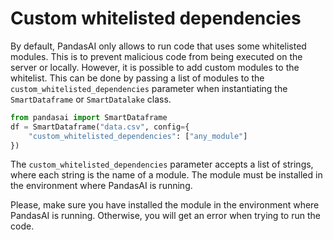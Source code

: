 # Custom whitelisted dependencies

By default, PandasAI only allows to run code that uses some whitelisted modules. This is to prevent malicious code from being executed on the server or locally. However, it is possible to add custom modules to the whitelist. This can be done by passing a list of modules to the `custom_whitelisted_dependencies` parameter when instantiating the `SmartDataframe` or `SmartDatalake` class.

```python
from pandasai import SmartDataframe
df = SmartDataframe("data.csv", config={
    "custom_whitelisted_dependencies": ["any_module"]
})
```

The `custom_whitelisted_dependencies` parameter accepts a list of strings, where each string is the name of a module. The module must be installed in the environment where PandasAI is running.

Please, make sure you have installed the module in the environment where PandasAI is running. Otherwise, you will get an error when trying to run the code.
